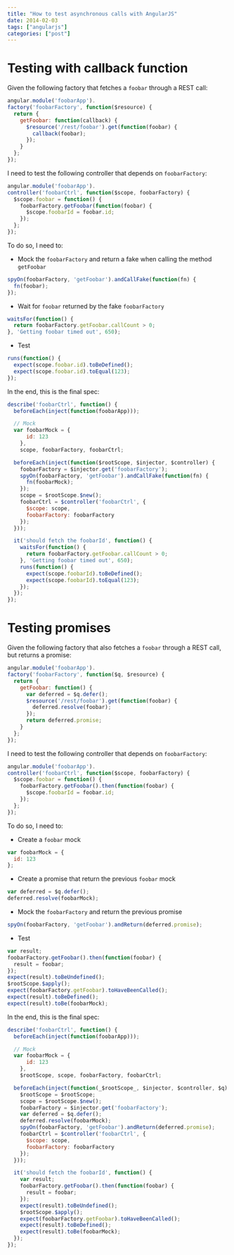 ```yaml
---
title: "How to test asynchronous calls with AngularJS"
date: 2014-02-03
tags: ["angularjs"]
categories: ["post"]
---
```


<!--more-->

# Testing with callback function

Given the following factory that fetches a `foobar` through a REST call:

```js
angular.module('foobarApp').
factory('foobarFactory', function($resource) {
  return {
    getFoobar: function(callback) {
      $resource('/rest/foobar').get(function(foobar) {
        callback(foobar);
      });
    }
  };
});
```

I need to test the following controller that depends on `foobarFactory`:

```js
angular.module('foobarApp').
controller('foobarCtrl', function($scope, foobarFactory) {
  $scope.foobar = function() {
    foobarFactory.getFoobar(function(foobar) {
      $scope.foobarId = foobar.id;
    });
  };
});
```

To do so, I need to:

* Mock the `foobarFactory` and return a fake when calling the method `getFoobar`

```js
spyOn(foobarFactory, 'getFoobar').andCallFake(function(fn) {
  fn(foobar);
});
```

* Wait for `foobar` returned by the fake `foobarFactory`

```js
waitsFor(function() {
  return foobarFactory.getFoobar.callCount > 0;
}, 'Getting foobar timed out', 650);
```

* Test

```js
runs(function() {
  expect(scope.foobar.id).toBeDefined();
  expect(scope.foobar.id).toEqual(123);
});
```

In the end, this is the final spec:

```js
describe('foobarCtrl', function() {
  beforeEach(inject(function(foobarApp)));

  // Mock
  var foobarMock = {
      id: 123
    },
    scope, foobarFactory, foobarCtrl;

  beforeEach(inject(function($rootScope, $injector, $controller) {
    foobarFactory = $injector.get('foobarFactory');
    spyOn(foobarFactory, 'getFoobar').andCallFake(function(fn) {
      fn(foobarMock);
    });
    scope = $rootScope.$new();
    foobarCtrl = $controller('foobarCtrl', {
      $scope: scope,
      foobarFactory: foobarFactory
    });
  }));

  it('should fetch the foobarId', function() {
    waitsFor(function() {
      return foobarFactory.getFoobar.callCount > 0;
    }, 'Getting foobar timed out', 650);
    runs(function() {
      expect(scope.foobarId).toBeDefined();
      expect(scope.foobarId).toEqual(123);
    });
  });
});
```

# Testing promises

Given the following factory that also fetches a `foobar` through a REST call, but returns a promise:

```js
angular.module('foobarApp').
factory('foobarFactory', function($q, $resource) {
  return {
    getFoobar: function() {
      var deferred = $q.defer();
      $resource('/rest/foobar').get(function(foobar) {
        deferred.resolve(foobar);
      });
      return deferred.promise;
    }
  };
});
```

I need to test the following controller that depends on `foobarFactory`:

```js
angular.module('foobarApp').
controller('foobarCtrl', function($scope, foobarFactory) {
  $scope.foobar = function() {
    foobarFactory.getFoobar().then(function(foobar) {
      $scope.foobarId = foobar.id;
    });
  };
});
```

To do so, I need to:

* Create a `foobar` mock

```js
var foobarMock = {
  id: 123
};
```

* Create a promise that return the previous `foobar` mock

```js
var deferred = $q.defer();
deferred.resolve(foobarMock);
```

* Mock the `foobarFactory` and return the previous promise

```js
spyOn(foobarFactory, 'getFoobar').andReturn(deferred.promise);
```

* Test

```js
var result;
foobarFactory.getFoobar().then(function(foobar) {
  result = foobar;
});
expect(result).toBeUndefined();
$rootScope.$apply();
expect(foobarFactory.getFoobar).toHaveBeenCalled();
expect(result).toBeDefined();
expect(result).toBe(foobarMock);
```

In the end, this is the final spec:

```js
describe('foobarCtrl', function() {
  beforeEach(inject(function(foobarApp)));

  // Mock
  var foobarMock = {
      id: 123
    },
    $rootScope, scope, foobarFactory, foobarCtrl;

  beforeEach(inject(function(_$rootScope_, $injector, $controller, $q) {
    $rootScope = $rootScope;
    scope = $rootScope.$new();
    foobarFactory = $injector.get('foobarFactory');
    var deferred = $q.defer();
    deferred.resolve(foobarMock);
    spyOn(foobarFactory, 'getFoobar').andReturn(deferred.promise);
    foobarCtrl = $controller('foobarCtrl', {
      $scope: scope,
      foobarFactory: foobarFactory
    });
  }));

  it('should fetch the foobarId', function() {
    var result;
    foobarFactory.getFoobar().then(function(foobar) {
      result = foobar;
    });
    expect(result).toBeUndefined();
    $rootScope.$apply();
    expect(foobarFactory.getFoobar).toHaveBeenCalled();
    expect(result).toBeDefined();
    expect(result).toBe(foobarMock);
  });
});
```
